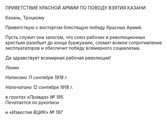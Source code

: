 ПРИВЕТСТВИЕ КРАСНОЙ АРМИИ ПО ПОВОДУ ВЗЯТИЯ КАЗАНИ

Казань, Троцкому

Приветствую с восторгом блестящую победу Красных Армий.

Пусть служит она залогом, что союз рабочих и революционных крестьян разобьет до конца буржуазию, сломит всякое сопротивление эксплуататоров и обеспечит победу всемирного социализма.

Да здравствует всемирная рабочая революция!

_Ленин_

_Написано 11 сентября 1918 г._

_Напечатано 12 сентября 1918 г._

_в газетах «Правда» № 195                                                                Печатается по рукописи_

_и «Известия ВЦИК» № 197_